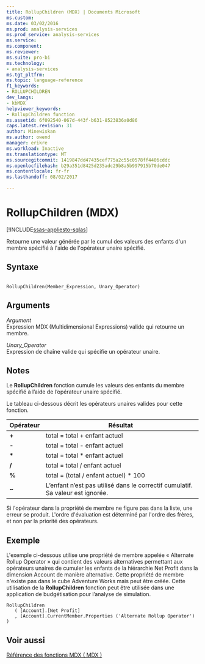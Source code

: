 ```yaml
---
title: RollupChildren (MDX) | Documents Microsoft
ms.custom: 
ms.date: 03/02/2016
ms.prod: analysis-services
ms.prod_service: analysis-services
ms.service: 
ms.component: 
ms.reviewer: 
ms.suite: pro-bi
ms.technology:
- analysis-services
ms.tgt_pltfrm: 
ms.topic: language-reference
f1_keywords:
- ROLLUPCHILDREN
dev_langs:
- kbMDX
helpviewer_keywords:
- RollupChildren function
ms.assetid: 6f092540-067d-443f-b631-8523836a0d86
caps.latest.revision: 31
author: Minewiskan
ms.author: owend
manager: erikre
ms.workload: Inactive
ms.translationtype: MT
ms.sourcegitcommit: 1419847dd47435cef775a2c55c0578ff4406cddc
ms.openlocfilehash: b29a351d8425d235adc29b8a5b997915b70de047
ms.contentlocale: fr-fr
ms.lasthandoff: 08/02/2017

---
```

# <a name="rollupchildren-mdx"></a>RollupChildren (MDX)
[!INCLUDE[ssas-appliesto-sqlas](../includes/ssas-appliesto-sqlas.md)]

  Retourne une valeur générée par le cumul des valeurs des enfants d'un membre spécifié à l'aide de l'opérateur unaire spécifié.  
  
## <a name="syntax"></a>Syntaxe  
  
```  
  
RollupChildren(Member_Expression, Unary_Operator)   
```  
  
## <a name="arguments"></a>Arguments  
 *Argument*  
 Expression MDX (Multidimensional Expressions) valide qui retourne un membre.  
  
 *Unary_Operator*  
 Expression de chaîne valide qui spécifie un opérateur unaire.  
  
## <a name="remarks"></a>Notes  
 Le **RollupChildren** fonction cumule les valeurs des enfants du membre spécifié à l’aide de l’opérateur unaire spécifié.  
  
 Le tableau ci-dessous décrit les opérateurs unaires valides pour cette fonction.  
  
|Opérateur|Résultat|  
|--------------|------------|  
|**+**|total = total + enfant actuel|  
|**-**|total = total - enfant actuel|  
|**\***|total = total * enfant actuel|  
|**/**|total = total / enfant actuel|  
|**%**|total = (total / enfant actuel) * 100|  
|**~**|L’enfant n’est pas utilisé dans le correctif cumulatif. Sa valeur est ignorée.|  
  
 Si l'opérateur dans la propriété de membre ne figure pas dans la liste, une erreur se produit. L'ordre d'évaluation est déterminé par l'ordre des frères, et non par la priorité des opérateurs.  
  
## <a name="example"></a>Exemple  
 L'exemple ci-dessous utilise une propriété de membre appelée « Alternate Rollup Operator » qui contient des valeurs alternatives permettant aux opérateurs unaires de cumuler les enfants de la hiérarchie Net Profit dans la dimension Account de manière alternative. Cette propriété de membre n'existe pas dans le cube Adventure Works mais peut être créée. Cette utilisation de la **RollupChildren** fonction peut être utilisée dans une application de budgétisation pour l’analyse de simulation.  
  
```  
RollupChildren  
   ( [Account].[Net Profit]  
   , [Account].CurrentMember.Properties ('Alternate Rollup Operator') )  
```  
  
## <a name="see-also"></a>Voir aussi  
 [Référence des fonctions MDX &#40; MDX &#41;](../mdx/mdx-function-reference-mdx.md)  
  
  


